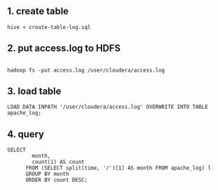 ## 1. create table
```shell
hive < create-table-log.sql
```
## 2. put access.log to HDFS
```shell

hadoop fs -put access.log /user/cloudera/access.log

```
## 3. load table
```shell
LOAD DATA INPATH '/user/cloudera/access.log' OVERWRITE INTO TABLE apache_log;
```

## 4. query
```shell
SELECT
        month,
        count(1) AS count
      FROM (SELECT split(time, '/')[1] AS month FROM apache_log) l
      GROUP BY month
      ORDER BY count DESC;

 ```


